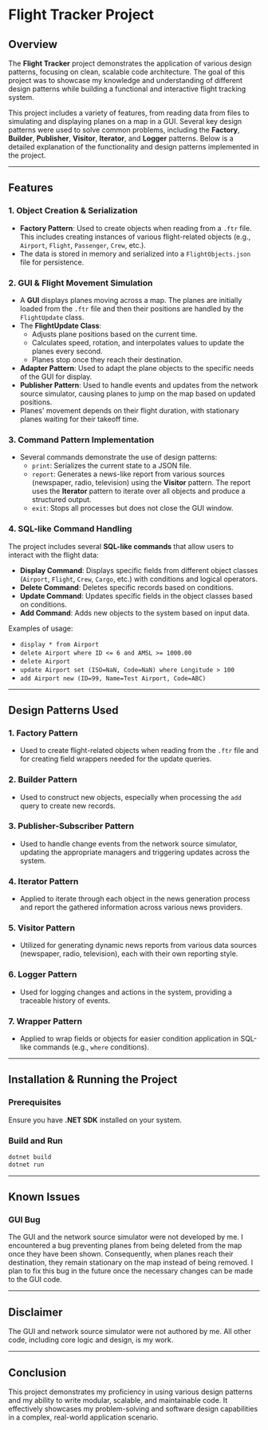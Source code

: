 # Flight Tracker Project

## Overview
The **Flight Tracker** project demonstrates the application of various design patterns, focusing on clean, scalable code architecture. The goal of this project was to showcase my knowledge and understanding of different design patterns while building a functional and interactive flight tracking system.

This project includes a variety of features, from reading data from files to simulating and displaying planes on a map in a GUI. Several key design patterns were used to solve common problems, including the **Factory**, **Builder**, **Publisher**, **Visitor**, **Iterator**, and **Logger** patterns. Below is a detailed explanation of the functionality and design patterns implemented in the project.

---

## Features

### 1. **Object Creation & Serialization**
   - **Factory Pattern**: Used to create objects when reading from a `.ftr` file. This includes creating instances of various flight-related objects (e.g., `Airport`, `Flight`, `Passenger`, `Crew`, etc.).
   - The data is stored in memory and serialized into a `FlightObjects.json` file for persistence.

### 2. **GUI & Flight Movement Simulation**
   - A **GUI** displays planes moving across a map. The planes are initially loaded from the `.ftr` file and then their positions are handled by the `FlightUpdate` class.
   - The **FlightUpdate Class**:
     - Adjusts plane positions based on the current time.
     - Calculates speed, rotation, and interpolates values to update the planes every second.
     - Planes stop once they reach their destination.
   - **Adapter Pattern**: Used to adapt the plane objects to the specific needs of the GUI for display.
   - **Publisher Pattern**: Used to handle events and updates from the network source simulator, causing planes to jump on the map based on updated positions.
   - Planes' movement depends on their flight duration, with stationary planes waiting for their takeoff time.

### 3. **Command Pattern Implementation**
   - Several commands demonstrate the use of design patterns:
     - ```print```: Serializes the current state to a JSON file.
     - ```report```: Generates a news-like report from various sources (newspaper, radio, television) using the **Visitor** pattern. The report uses the **Iterator** pattern to iterate over all objects and produce a structured output.
     - ```exit```: Stops all processes but does not close the GUI window.

### 4. **SQL-like Command Handling**
   The project includes several **SQL-like commands** that allow users to interact with the flight data:
   - **Display Command**: Displays specific fields from different object classes (`Airport`, `Flight`, `Crew`, `Cargo`, etc.) with conditions and logical operators.
   - **Delete Command**: Deletes specific records based on conditions.
   - **Update Command**: Updates specific fields in the object classes based on conditions.
   - **Add Command**: Adds new objects to the system based on input data.

   Examples of usage:
   - `display * from Airport`
   - `delete Airport where ID <= 6 and AMSL >= 1000.00`
   - `delete Airport `
   - `update Airport set (ISO=NaN, Code=NaN) where Longitude > 100`
   - `add Airport new (ID=99, Name=Test Airport, Code=ABC)`

---

## Design Patterns Used

### 1. **Factory Pattern**
   - Used to create flight-related objects when reading from the `.ftr` file and for creating field wrappers needed for the update queries.

### 2. **Builder Pattern**
   - Used to construct new objects, especially when processing the `add` query to create new records.

### 3. **Publisher-Subscriber Pattern**
   - Used to handle change events from the network source simulator, updating the appropriate managers and triggering updates across the system.

### 4. **Iterator Pattern**
   - Applied to iterate through each object in the news generation process and report the gathered information across various news providers.

### 5. **Visitor Pattern**
   - Utilized for generating dynamic news reports from various data sources (newspaper, radio, television), each with their own reporting style.

### 6. **Logger Pattern**
   - Used for logging changes and actions in the system, providing a traceable history of events.

### 7. **Wrapper Pattern**
   - Applied to wrap fields or objects for easier condition application in SQL-like commands (e.g., `where` conditions).

---

## Installation & Running the Project

### Prerequisites
Ensure you have **.NET SDK** installed on your system.

### Build and Run

```bash
dotnet build
dotnet run
```

---

## Known Issues

### GUI Bug
The GUI and the network source simulator were not developed by me. I encountered a bug preventing planes from being deleted from the map once they have been shown. Consequently, when planes reach their destination, they remain stationary on the map instead of being removed. I plan to fix this bug in the future once the necessary changes can be made to the GUI code.

---
## Disclaimer
The GUI and network source simulator were not authored by me. All other code, including core logic and design, is my work.

---
## Conclusion
This project demonstrates my proficiency in using various design patterns and my ability to write modular, scalable, and maintainable code. It effectively showcases my problem-solving and software design capabilities in a complex, real-world application scenario.

